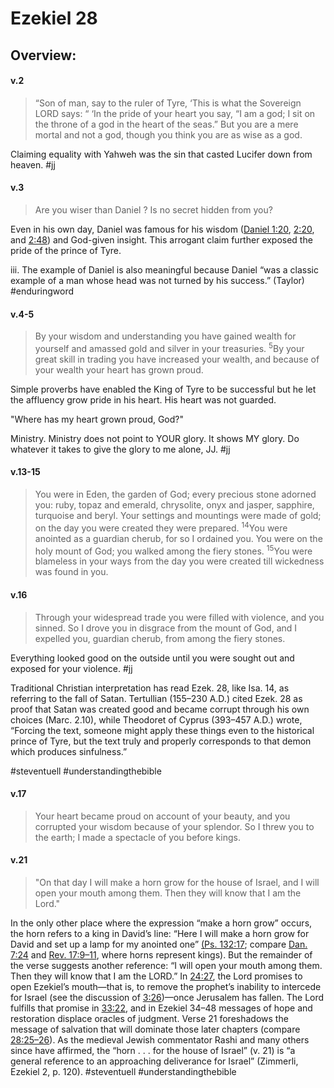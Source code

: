# Ezekiel 28

## Overview:


#### v.2
>“Son of man, say to the ruler of Tyre, ‘This is what the Sovereign LORD says: “ ‘In the pride of your heart you say, “I am a god; I sit on the throne of a god in the heart of the seas.” But you are a mere mortal and not a god, though you think you are as wise as a god.

Claiming equality with Yahweh was the sin that casted Lucifer down from heaven.
#jj 

#### v.3
>Are you wiser than Daniel ? Is no secret hidden from you?

Even in his own day, Daniel was famous for his wisdom ([Daniel 1:20](Daniel1#v.20), [2:20](Daniel2#v.20), and [2:48](Daniel2#v.48)) and God-given insight. This arrogant claim further exposed the pride of the prince of Tyre.

iii. The example of Daniel is also meaningful because Daniel “was a classic example of a man whose head was not turned by his success.” (Taylor)
#enduringword 

#### v.4-5
>By your wisdom and understanding you have gained wealth for yourself and amassed gold and silver in your treasuries. <sup>5</sup>By your great skill in trading you have increased your wealth, and because of your wealth your heart has grown proud.

Simple proverbs have enabled the King of Tyre to be successful but he let the affluency grow pride in his heart. His heart was not guarded.

"Where has my heart grown proud, God?"

Ministry. Ministry does not point to YOUR glory. It shows MY glory. Do whatever it takes to give the glory to me alone, JJ.
#jj 

#### v.13-15
>You were in Eden, the garden of God; every precious stone adorned you: ruby, topaz and emerald, chrysolite, onyx and jasper, sapphire, turquoise and beryl. Your settings and mountings were made of gold; on the day you were created they were prepared. <sup>14</sup>You were anointed as a guardian cherub, for so I ordained you. You were on the holy mount of God; you walked among the fiery stones. <sup>15</sup>You were blameless in your ways from the day you were created till wickedness was found in you.

#### v.16
>Through your widespread trade you were filled with violence, and you sinned. So I drove you in disgrace from the mount of God, and I expelled you, guardian cherub, from among the fiery stones.

Everything looked good on the outside until you were sought out and exposed for your violence.
#jj 

Traditional Christian interpretation has read Ezek. 28, like Isa. 14, as referring to the fall of Satan. Tertullian (155–230 A.D.) cited Ezek. 28 as proof that Satan was created good and became corrupt through his own choices (Marc. 2.10), while Theodoret of Cyprus (393–457 A.D.) wrote, “Forcing the text, someone might apply these things even to the historical prince of Tyre, but the text truly and properly corresponds to that demon which produces sinfulness.”

#steventuell #understandingthebible 

#### v.17
>Your heart became proud on account of your beauty, and you corrupted your wisdom because of your splendor. So I threw you to the earth; I made a spectacle of you before kings.

#### v.21
>"On that day I will make a horn grow for the house of Israel, and I will open your mouth among them. Then they will know that I am the Lord."

In the only other place where the expression “make a horn grow” occurs, the horn refers to a king in David’s line: “Here I will make a horn grow for David and set up a lamp for my anointed one” [(Ps. 132:17](Psalm132#v.17); compare [Dan. 7:24](Daniel7#v.24) and [Rev. 17:9–11](Revelation17#v.9), where horns represent kings). But the remainder of the verse suggests another reference: “I will open your mouth among them. Then they will know that I am the LORD.” In [24:27](Ezekeil24#v.27), the Lord promises to open Ezekiel’s mouth—that is, to remove the prophet’s inability to intercede for Israel (see the discussion of [3:26](Ezekiel3#v.26))—once Jerusalem has fallen. The Lord fulfills that promise in [33:22](Ezekiel33#v.22), and in Ezekiel 34–48 messages of hope and restoration displace oracles of judgment. Verse 21 foreshadows the message of salvation that will dominate those later chapters (compare [28:25–26](Ezekiel28#v.25-26)). As the medieval Jewish commentator Rashi and many others since have affirmed, the “horn . . . for the house of Israel” (v. 21) is “a general reference to an approaching deliverance for Israel” (Zimmerli, Ezekiel 2, p. 120). 
#steventuell #understandingthebible 



